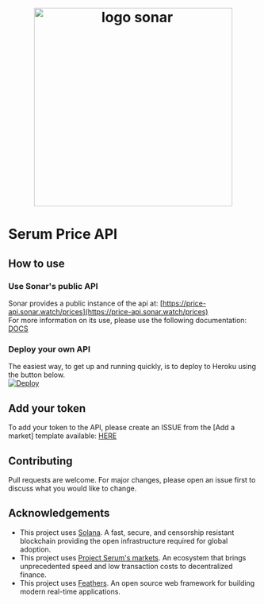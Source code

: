 <h1 align="center">
  <br>
   <img width="400" src="https://sonar.watch/logos/sonar/sonar_logo_black.png" alt="logo sonar"/>
  <br>
</h1>

# Serum Price API

## How to use

### Use Sonar's public API
Sonar provides a public instance of the api at: [https://price-api.sonar.watch/prices](https://price-api.sonar.watch/prices)<br>
For more information on its use, please use the following documentation: [DOCS](http://docs.price-api.sonar.watch/)

### Deploy your own API
The easiest way, to get up and running quickly, is to deploy to Heroku using the button below.<br>
[![Deploy](https://www.herokucdn.com/deploy/button.svg)](https://heroku.com/deploy)

## Add your token
To add your token to the API, please create an ISSUE from the [Add a market] template available: [HERE](https://github.com/sonar-watch/serum-price-api/issues/new/choose) 

## Contributing
Pull requests are welcome. For major changes, please open an issue first to discuss what you would like to change.

## Acknowledgements
* This project uses [Solana](https://solana.com/). A fast, secure, and censorship resistant blockchain providing the open infrastructure required for global adoption.
* This project uses [Project Serum's markets](https://projectserum.com/). An ecosystem that brings unprecedented speed and low transaction costs to decentralized finance.
* This project uses [Feathers](http://feathersjs.com). An open source web framework for building modern real-time applications.
